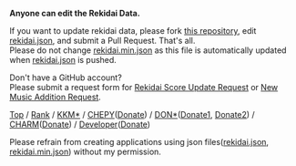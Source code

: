 **Anyone can edit the Rekidai Data.**

If you want to update rekidai data, please fork [this repository](https://github.com/rekidai-info/rekidai-info.github.io), edit [rekidai.json](static/rekidai.json), and submit a Pull Request.  That's all.  
Please do not change [rekidai.min.json](rekidai.min.json) as this file is automatically updated when [rekidai.json](static/rekidai.json) is pushed.

Don't have a GitHub account?  
Please submit a request form for [Rekidai Score Update Request](https://forms.gle/wqrRh1ow6uaREy286) or [New Music Addition Request](https://forms.gle/SDkmfUcTC5zLsGPD6).

[Top](https://rekidai-info.github.io/) / [Rank](https://rekidai-info.github.io/#rank) / [KKM*](https://www.youtube.com/channel/UCKYQ3LNcSoxXJB6IlZiYU5A) / [CHEPY](https://www.youtube.com/channel/UCoK-bEjP7R93N-rIz-4G9JA)([Donate](https://toon.at/donate/637741368394473819)) / [DON*](https://www.youtube.com/c/MACAODIIDX)([Donate1](https://streamlabs.com/macaodiidx), [Donate2](https://toon.at/donate/macaod_iidx)) / [CHARM](https://www.youtube.com/channel/UCGlQnUCwUI0kl31denBkrEQ)([Donate](https://toon.at/donate/iidx_charm)) / [Developer](https://twitter.com/rekidai_info)([Donate](https://amzn.to/3jqk39S))

Please refrain from creating applications using json files([rekidai.json](static/rekidai.json), [rekidai.min.json](rekidai.min.json)) without my permission.
